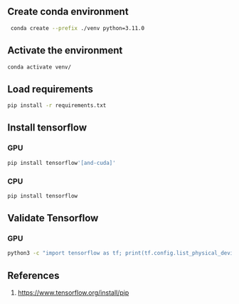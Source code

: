 ## Create conda environment

```bash
 conda create --prefix ./venv python=3.11.0
```

## Activate the environment

```bash
conda activate venv/
```

## Load requirements

```bash
pip install -r requirements.txt
```

## Install tensorflow

### GPU

```bash
pip install tensorflow'[and-cuda]'
 ```

 ### CPU
 ```bash
 pip install tensorflow
 ```

 ## Validate Tensorflow

 ### GPU

 ```bash
 python3 -c "import tensorflow as tf; print(tf.config.list_physical_devices('GPU'))"
 ```

 ## References

1. https://www.tensorflow.org/install/pip